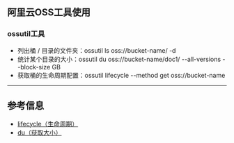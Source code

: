 ## 阿里云OSS工具使用
### ossutil工具
- 列出桶 / 目录的文件夹：ossutil ls oss://bucket-name/ -d
- 统计某个目录的大小：ossutil du  oss://bucket-name/doc1/ --all-versions --block-size GB
- 获取桶的生命周期配置：ossutil lifecycle --method get oss://bucket-name
---
## 参考信息
- [lifecycle（生命周期）](https://help.aliyun.com/zh/oss/developer-reference/lifecycle)
- [du（获取大小）](https://help.aliyun.com/zh/oss/developer-reference/du?spm=a2c4g.11186623.0.i9)